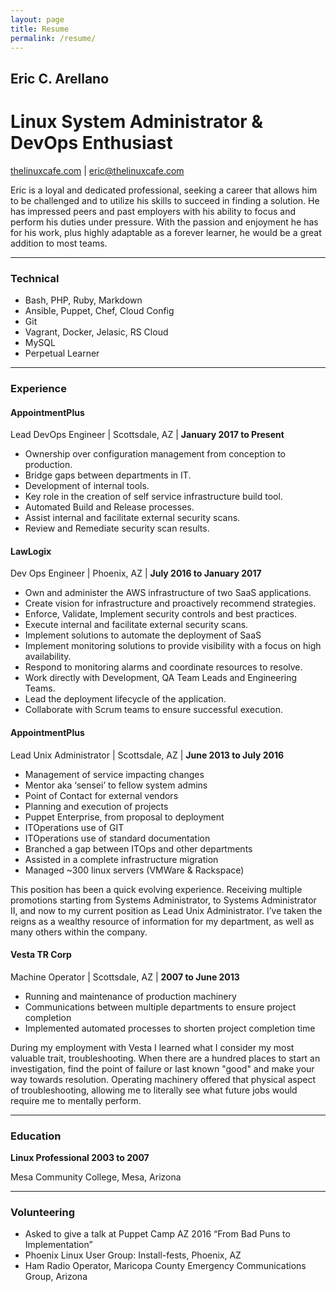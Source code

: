 ```yaml
---
layout: page
title: Resume
permalink: /resume/
---
```

[thelc]: <http://thelinuxcafe.com/>  "thelinuxcafe.com is my personal site."

## Eric C. Arellano

# Linux System Administrator & DevOps Enthusiast

[thelinuxcafe.com][thelc] \| [eric@thelinuxcafe.com](mailto:eric@thelinuxcafe.com)

  Eric is a loyal and dedicated professional, seeking a career that allows him to be
  challenged and to utilize his skills to succeed in finding a solution. He has impressed peers and past employers with his ability to focus and perform his duties under pressure.
  With the passion and enjoyment he has for his work, plus highly adaptable as a forever learner, he would be a great addition to most teams. 

---

### Technical
  - Bash, PHP, Ruby, Markdown
  - Ansible, Puppet, Chef, Cloud Config
  - Git
  - Vagrant, Docker, Jelasic, RS Cloud
  - MySQL
  - Perpetual Learner

---

### Experience

#### **AppointmentPlus**

Lead DevOps Engineer \| Scottsdale, AZ \| **January 2017 to Present**
  - Ownership over configuration management from conception to production. 
  - Bridge gaps between departments in IT.
  - Development of internal tools.
  - Key role in the creation of self service infrastructure build tool.
  - Automated Build and Release processes.
  - Assist internal and facilitate external security scans.
  - Review and Remediate security scan results.

#### **LawLogix**

Dev Ops Engineer \| Phoenix, AZ \| **July 2016 to January 2017**

  - Own and administer the AWS infrastructure of two SaaS applications.
  - Create vision for infrastructure and proactively recommend strategies.
  - Enforce, Validate, Implement security controls and best practices.
  - Execute internal and facilitate external security scans. 
  - Implement solutions to automate the deployment of SaaS
  - Implement monitoring solutions to provide visibility with a focus on high availability.
  - Respond to monitoring alarms and coordinate resources to resolve.
  - Work directly with Development, QA Team Leads and Engineering Teams.
  - Lead the deployment lifecycle of the application.
  - Collaborate with Scrum teams to ensure successful execution.

#### **AppointmentPlus**

Lead Unix Administrator \| Scottsdale, AZ \| **June 2013 to July 2016**

  - Management of service impacting changes
  - Mentor aka ‘sensei’ to fellow system admins
  - Point of Contact for external vendors
  - Planning and execution of projects
  - Puppet Enterprise, from proposal to deployment
  - ITOperations use of GIT
  - ITOperations use of standard documentation
  - Branched a gap between ITOps and other departments
  - Assisted in a complete infrastructure migration
  - Managed ~300 linux servers (VMWare & Rackspace)

This position has been a quick evolving experience. Receiving multiple promotions starting from Systems Administrator, to Systems Administrator II, and now to my current position as Lead Unix Administrator. I’ve taken the reigns as a wealthy resource of information for my department, as well as many others within the company.

#### **Vesta TR Corp**

Machine Operator \| Scottsdale, AZ \| **2007 to June 2013**

  - Running and maintenance of production machinery
  - Communications between multiple departments to ensure project completion
  - Implemented automated processes to shorten project completion time

During my employment with Vesta I learned what I consider my most valuable trait, troubleshooting. When there are a hundred places to start an investigation, find the point of failure or last known "good" and make your way towards resolution. Operating machinery offered that physical aspect of troubleshooting, allowing me to literally see what future jobs would require me to mentally perform.

---

### Education

**Linux Professional 2003 to 2007**

Mesa Community College, Mesa, Arizona

---

### Volunteering
- Asked to give a talk at Puppet Camp AZ 2016 “From Bad Puns to Implementation”
- Phoenix Linux User Group: Install-fests, Phoenix, AZ
- Ham Radio Operator, Maricopa County Emergency Communications Group, Arizona
